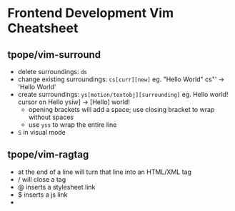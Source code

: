 # Frontend Development Vim Cheatsheet

## tpope/vim-surround
- delete surroundings: `ds`
- change existing surroundings: `cs[curr][new]` eg. "Hello World" cs"' -> 'Hello World'
- create surroundings: `ys[motion/textobj][surrounding]` eg. Hello world! cursor on Hello ysiw] -> [Hello] world!
	- opening brackets will add a space; use closing bracket to wrap without spaces
	- use `yss` to wrap the entire line
- `S` in visual mode

## tpope/vim-ragtag
- <C-X><Space> at the end of a line will turn that line into an HTML/XML tag
- <C-X>/ will close a tag
- <C-X>@ inserts a stylesheet link
- <C-X>$ inserts a js link
-
